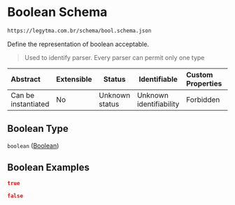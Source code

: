 # Boolean Schema

```txt
https://legytma.com.br/schema/bool.schema.json
```

Define the representation of boolean acceptable.


> Used to identify parser. Every parser can permit only one type
>

| Abstract            | Extensible | Status         | Identifiable            | Custom Properties | Additional Properties | Access Restrictions | Defined In                                                            |
| :------------------ | ---------- | -------------- | ----------------------- | :---------------- | --------------------- | ------------------- | --------------------------------------------------------------------- |
| Can be instantiated | No         | Unknown status | Unknown identifiability | Forbidden         | Allowed               | none                | [bool.schema.json](../schema/bool.schema.json) |

## Boolean Type

`boolean` ([Boolean](bool.md))

## Boolean Examples

```json
true
```

```json
false
```

